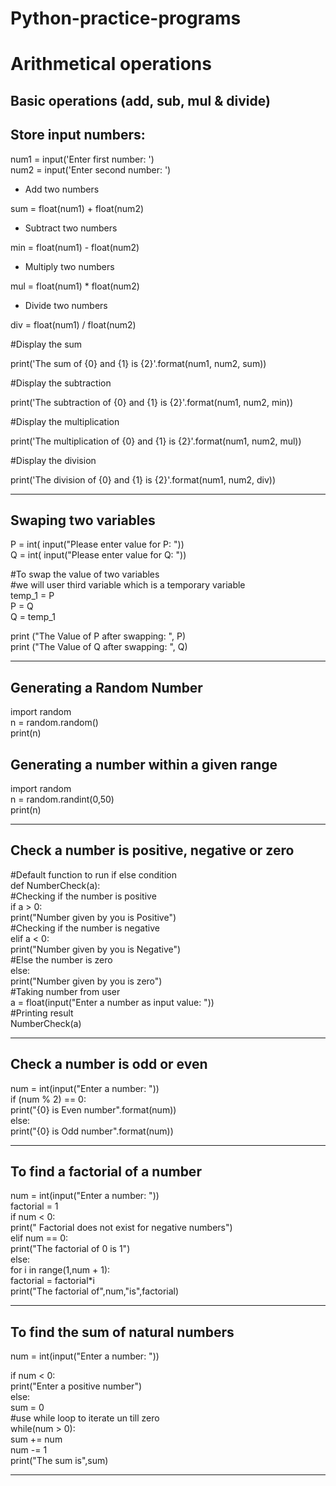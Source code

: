 # Python-practice-programs

# Arithmetical operations
 
 ## Basic operations (add, sub, mul & divide)
 
 
## Store input numbers:
      
num1 = input('Enter first number: ')  
num2 = input('Enter second number: ')  
  
  - Add two numbers  
    
sum = float(num1) + float(num2)  

  - Subtract two numbers 
    
min = float(num1) - float(num2) 

  - Multiply two numbers  
    
mul = float(num1) * float(num2)  

  - Divide two numbers  
     
div = float(num1) / float(num2)  

#Display the sum  
    
print('The sum of {0} and {1} is {2}'.format(num1, num2, sum))  

#Display the subtraction  

print('The subtraction of {0} and {1} is {2}'.format(num1, num2, min))  

#Display the multiplication  

print('The multiplication of {0} and {1} is {2}'.format(num1, num2, mul))  

#Display the division  

print('The division of {0} and {1} is {2}'.format(num1, num2, div))  

------------------------------------------------------------------------------------------------------------------------------------------------


## Swaping two variables


P = int( input("Please enter value for P: "))  
Q = int( input("Please enter value for Q: "))  
   
#To swap the value of two variables  
#we will user third variable which is a temporary variable  
temp_1 = P  
P = Q  
Q = temp_1  
   
print ("The Value of P after swapping: ", P)  
print ("The Value of Q after swapping: ", Q)  


--------------------------------------------------------------------------------------------------------------------------------------

## Generating a Random Number

import random  
n = random.random()  
print(n)  


## Generating a number within a given range

import random  
n = random.randint(0,50)  
print(n)  

----------------------------------------------------------------------------------------------------------------------------------------

## Check a number is positive, negative or zero


#Default function to run if else condition  
def NumberCheck(a):   
    #Checking if the number is positive  
    if a > 0:   
        print("Number given by you is Positive")   
    #Checking if the number is negative   
    elif a < 0:   
        print("Number given by you is Negative")   
    #Else the number is zero  
    else:   
        print("Number given by you is zero")  
#Taking number from user  
a = float(input("Enter a number as input value: "))  
#Printing result  
NumberCheck(a)  

--------------------------------------------------------------------------------------------------------------------------------

## Check a number is odd or even

num = int(input("Enter a number: "))  
if (num % 2) == 0:  
   print("{0} is Even number".format(num))  
else:  
   print("{0} is Odd number".format(num))  
   
-----------------------------------------------------------------------------------------------------------------------------------
   

## To find a factorial of a number

num = int(input("Enter a number: "))    
factorial = 1    
if num < 0:    
   print(" Factorial does not exist for negative numbers")    
elif num == 0:    
   print("The factorial of 0 is 1")    
else:    
   for i in range(1,num + 1):    
       factorial = factorial*i    
   print("The factorial of",num,"is",factorial)    
   
-----------------------------------------------------------------------------------------------------------------------------


## To find the sum of natural numbers

num = int(input("Enter a number: "))  
  
if num < 0:  
   print("Enter a positive number")  
else:  
   sum = 0  
   #use while loop to iterate un till zero  
   while(num > 0):  
       sum += num  
       num -= 1  
   print("The sum is",sum)  
   
   --------------------------------------------------------------------------------------------------------------------
   








